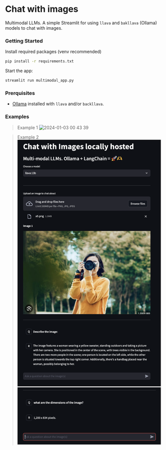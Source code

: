 # Chat with images 

Multimodal LLMs. A simple Streamlit for using `llava` and `bakllava` (Ollama) models to chat with images.

### Getting Started

Install required packages (venv recommended)
```bash
pip install -r requirements.txt
```

Start the app:
```bash
streamlit run multimodal_app.py
```

### Prerquisites

- [Ollama](https://ollama.ai) installed with `llava` and/or `backllava`.


### Examples

> Example 1
> ![2024-01-03 00 43 39](https://github.com/iamaziz/sqlify/assets/3298308/0bce5216-bc20-43c2-8a65-6ba344445300)

> Example 2
![Alt text](image.png)
![Alt text](image-1.png)
